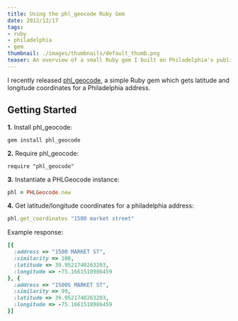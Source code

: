 ```yaml
---
title: Using the phl_geocode Ruby Gem
date: 2012/12/17
tags:
- ruby
- philadelphia
- gem
thumbnail: ./images/thumbnails/default_thumb.png
teaser: An overview of a small Ruby gem I built on Philadelphia's public geodata.
---
```


I recently released <a href="http://github.com/mdb/phl_geocode.rb">phl_geocode</a>, a simple Ruby gem which gets latitude and longitude coordinates for a Philadelphia address.

## Getting Started

<b>1.</b> Install phl_geocode:

```
gem install phl_geocode
```

<b>2.</b> Require phl_geocode:

```
require "phl_geocode"
```
<b>3.</b> Instantiate a PHLGeocode instance:

```ruby
phl = PHLGeocode.new
```

<b>4.</b> Get latitude/longitude coordinates for a philadelphia address:

```ruby
phl.get_coordinates "1500 market street"
```

Example response:

```ruby
[{
  :address => "1500 MARKET ST",
  :similarity => 100,
  :latitude => 39.9521740263203,
  :longitude => -75.1661518986459
}, {
  :address => "1500S MARKET ST",
  :similarity => 99,
  :latitude => 39.9521740263203,
  :longitude => -75.1661518986459
}]
```

